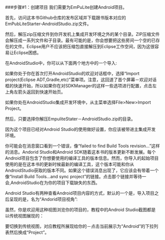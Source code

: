 ###步骤#1：创建项目
我们需要为EmPuLite创建Android项目。

首先，访问这本书Github仓库的发布区域并下载跟书版本对应的EmPubLiteStarter-AndroidStudio.zip文件。

然后，解压zip压缩文件到你开发机上集成开发环境之外的某个目录。ZIP压缩文件会解压成一系列文件和子目录。最有可能的是，你会想要把这些房间一个空的已存在的文件。Eclipse用户不应该把压缩包直接解压到Eclipse工作空间，因为这很容易让Eclipse困惑。

在AndroidStudio中，你可以从下面两个地方中的一个导入:

如果你处于你在首次打开AndroidStudio的欢迎对话框中，选择“Import project(Eclipse ADT,Gradle,etc)”菜单项。注意，这回道了首个屏幕－欢迎对话框的快速开始，所以如果你在对SDKManager的这样一些选项进行配置，点击左上角左箭头返回到快速开始页。

如果你处在AndroidStudio集成开发环境中，从主菜单选择File>New>Import Project。

然后，只要选择你解压EmpuliteStater－AndroidStudio.zip的目录。

因为这个项目已经对Android Studio的使用做好设置，你应该被带进主集成开发环境。

你可能会在消息窗口看到一个错误，像“failed to find Build Tools revision...”这样的消息。Andorid Studio和Android SDK随着这本书的版本更新不断发展。每个Android项目包含了你想要使用的编译工具的版本信息。然而，你导入的起始项目使用的是在这本书的更新时候最新的编译工具，这个版本可能和你从AndroidStudio获取的版本不同。如果这个错误消息出现了，它应该会有带着一个像“Install Build Tools...and sync project”的链接。点击那个链接并等待一会,AndroidStudio在为你的项目下载缺失的东西。

Android Studio有两种查看Android项目内容的方式，默认的一个是，导入项目之后呈现的是，名为“Andorid项目视角”:

虽然，你是欢迎用这种视图浏览你的项目的，教程中的Android Studio截图都是以传统视图展现的：

要切换到传统视图，对应教程所展现给你的－点击当前展示为“Android”的下拉列表然后换成“Project”。